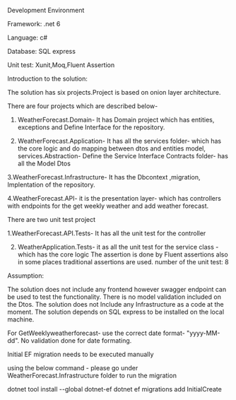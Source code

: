 Development Environment

Framework: .net 6

Language: c#

Database: SQL express

Unit test: Xunit,Moq,Fluent Assertion



Introduction to the solution:


The solution has six projects.Project is based on onion layer architecture. 

There are four projects which are described below-
1. WeatherForecast.Domain- It has Domain project which has entities, exceptions and Define Interface for the repository.

2. WeatherForecast.Application- It has all the services folder- which has the core logic and do mapping between dtos and entities model, services.Abstraction- Define the Service Interface
Contracts folder- has all the Model Dtos

3.WeatherForecast.Infrastructure- It has the Dbcontext ,migration, Implentation of the repository.

4.WeatherForecast.API- it is the presentation layer- which has controllers with endpoints for the get weekly weather and add weather forecast.

There are two unit test project

1.WeatherForecast.API.Tests- It has all the unit test for the controller 

2. WeatherApplication.Tests- it as all the unit test for the service class - which has the core logic 
The assertion is done by Fluent assertions also in some places traditional assertions are used.
number of the unit test: 8

Assumption:

The solution does not include any frontend however swagger endpoint can be used to test the functionality. 
There is no model validation included on the Dtos.
The solution does not Include any Infrastructure as a code at the moment.
The solution depends on SQL express to be installed on the local machine.

For GetWeeklyweatherforecast- use the correct date format- "yyyy-MM-dd". No validation done for date formating.

Initial EF migration needs to be executed manually 

using the below command - please go under WeatherForecast.Infrastructure folder to run the migration

dotnet tool install --global 
dotnet-ef
dotnet ef migrations add InitialCreate 


